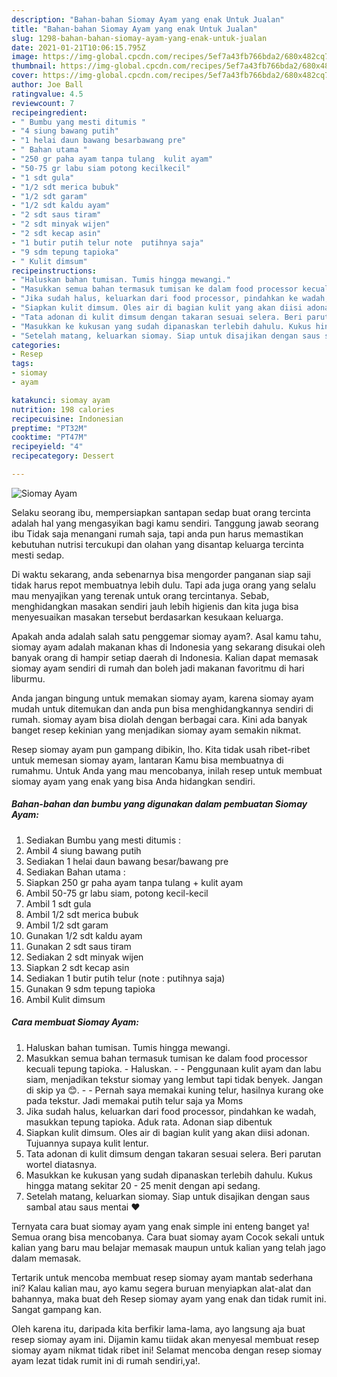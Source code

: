```yaml
---
description: "Bahan-bahan Siomay Ayam yang enak Untuk Jualan"
title: "Bahan-bahan Siomay Ayam yang enak Untuk Jualan"
slug: 1298-bahan-bahan-siomay-ayam-yang-enak-untuk-jualan
date: 2021-01-21T10:06:15.795Z
image: https://img-global.cpcdn.com/recipes/5ef7a43fb766bda2/680x482cq70/siomay-ayam-foto-resep-utama.jpg
thumbnail: https://img-global.cpcdn.com/recipes/5ef7a43fb766bda2/680x482cq70/siomay-ayam-foto-resep-utama.jpg
cover: https://img-global.cpcdn.com/recipes/5ef7a43fb766bda2/680x482cq70/siomay-ayam-foto-resep-utama.jpg
author: Joe Ball
ratingvalue: 4.5
reviewcount: 7
recipeingredient:
- " Bumbu yang mesti ditumis "
- "4 siung bawang putih"
- "1 helai daun bawang besarbawang pre"
- " Bahan utama "
- "250 gr paha ayam tanpa tulang  kulit ayam"
- "50-75 gr labu siam potong kecilkecil"
- "1 sdt gula"
- "1/2 sdt merica bubuk"
- "1/2 sdt garam"
- "1/2 sdt kaldu ayam"
- "2 sdt saus tiram"
- "2 sdt minyak wijen"
- "2 sdt kecap asin"
- "1 butir putih telur note  putihnya saja"
- "9 sdm tepung tapioka"
- " Kulit dimsum"
recipeinstructions:
- "Haluskan bahan tumisan. Tumis hingga mewangi."
- "Masukkan semua bahan termasuk tumisan ke dalam food processor kecuali tepung tapioka.  Haluskan.  Penggunaan kulit ayam dan labu siam, menjadikan tekstur siomay yang lembut tapi tidak benyek. Jangan di skip ya 😊.  Pernah saya memakai kuning telur, hasilnya kurang oke pada tekstur. Jadi memakai putih telur saja ya Moms"
- "Jika sudah halus, keluarkan dari food processor, pindahkan ke wadah, masukkan tepung tapioka. Aduk rata. Adonan siap dibentuk"
- "Siapkan kulit dimsum. Oles air di bagian kulit yang akan diisi adonan. Tujuannya supaya kulit lentur."
- "Tata adonan di kulit dimsum dengan takaran sesuai selera. Beri parutan wortel diatasnya."
- "Masukkan ke kukusan yang sudah dipanaskan terlebih dahulu. Kukus hingga matang sekitar 20 - 25 menit dengan api sedang."
- "Setelah matang, keluarkan siomay. Siap untuk disajikan dengan saus sambal atau saus mentai ❤️"
categories:
- Resep
tags:
- siomay
- ayam

katakunci: siomay ayam 
nutrition: 198 calories
recipecuisine: Indonesian
preptime: "PT32M"
cooktime: "PT47M"
recipeyield: "4"
recipecategory: Dessert

---
```



![Siomay Ayam](https://img-global.cpcdn.com/recipes/5ef7a43fb766bda2/680x482cq70/siomay-ayam-foto-resep-utama.jpg)

Selaku seorang ibu, mempersiapkan santapan sedap buat orang tercinta adalah hal yang mengasyikan bagi kamu sendiri. Tanggung jawab seorang ibu Tidak saja menangani rumah saja, tapi anda pun harus memastikan kebutuhan nutrisi tercukupi dan olahan yang disantap keluarga tercinta mesti sedap.

Di waktu  sekarang, anda sebenarnya bisa mengorder panganan siap saji tidak harus repot membuatnya lebih dulu. Tapi ada juga orang yang selalu mau menyajikan yang terenak untuk orang tercintanya. Sebab, menghidangkan masakan sendiri jauh lebih higienis dan kita juga bisa menyesuaikan masakan tersebut berdasarkan kesukaan keluarga. 



Apakah anda adalah salah satu penggemar siomay ayam?. Asal kamu tahu, siomay ayam adalah makanan khas di Indonesia yang sekarang disukai oleh banyak orang di hampir setiap daerah di Indonesia. Kalian dapat memasak siomay ayam sendiri di rumah dan boleh jadi makanan favoritmu di hari liburmu.

Anda jangan bingung untuk memakan siomay ayam, karena siomay ayam mudah untuk ditemukan dan anda pun bisa menghidangkannya sendiri di rumah. siomay ayam bisa diolah dengan berbagai cara. Kini ada banyak banget resep kekinian yang menjadikan siomay ayam semakin nikmat.

Resep siomay ayam pun gampang dibikin, lho. Kita tidak usah ribet-ribet untuk memesan siomay ayam, lantaran Kamu bisa membuatnya di rumahmu. Untuk Anda yang mau mencobanya, inilah resep untuk membuat siomay ayam yang enak yang bisa Anda hidangkan sendiri.

<!--inarticleads1-->

##### Bahan-bahan dan bumbu yang digunakan dalam pembuatan Siomay Ayam:

1. Sediakan  Bumbu yang mesti ditumis :
1. Ambil 4 siung bawang putih
1. Sediakan 1 helai daun bawang besar/bawang pre
1. Sediakan  Bahan utama :
1. Siapkan 250 gr paha ayam tanpa tulang + kulit ayam
1. Ambil 50-75 gr labu siam, potong kecil-kecil
1. Ambil 1 sdt gula
1. Ambil 1/2 sdt merica bubuk
1. Ambil 1/2 sdt garam
1. Gunakan 1/2 sdt kaldu ayam
1. Gunakan 2 sdt saus tiram
1. Sediakan 2 sdt minyak wijen
1. Siapkan 2 sdt kecap asin
1. Sediakan 1 butir putih telur (note : putihnya saja)
1. Gunakan 9 sdm tepung tapioka
1. Ambil  Kulit dimsum




<!--inarticleads2-->

##### Cara membuat Siomay Ayam:

1. Haluskan bahan tumisan. Tumis hingga mewangi.
1. Masukkan semua bahan termasuk tumisan ke dalam food processor kecuali tepung tapioka.  - Haluskan. -  - Penggunaan kulit ayam dan labu siam, menjadikan tekstur siomay yang lembut tapi tidak benyek. Jangan di skip ya 😊. -  - Pernah saya memakai kuning telur, hasilnya kurang oke pada tekstur. Jadi memakai putih telur saja ya Moms
1. Jika sudah halus, keluarkan dari food processor, pindahkan ke wadah, masukkan tepung tapioka. Aduk rata. Adonan siap dibentuk
1. Siapkan kulit dimsum. Oles air di bagian kulit yang akan diisi adonan. Tujuannya supaya kulit lentur.
1. Tata adonan di kulit dimsum dengan takaran sesuai selera. Beri parutan wortel diatasnya.
1. Masukkan ke kukusan yang sudah dipanaskan terlebih dahulu. Kukus hingga matang sekitar 20 - 25 menit dengan api sedang.
1. Setelah matang, keluarkan siomay. Siap untuk disajikan dengan saus sambal atau saus mentai ❤️




Ternyata cara buat siomay ayam yang enak simple ini enteng banget ya! Semua orang bisa mencobanya. Cara buat siomay ayam Cocok sekali untuk kalian yang baru mau belajar memasak maupun untuk kalian yang telah jago dalam memasak.

Tertarik untuk mencoba membuat resep siomay ayam mantab sederhana ini? Kalau kalian mau, ayo kamu segera buruan menyiapkan alat-alat dan bahannya, maka buat deh Resep siomay ayam yang enak dan tidak rumit ini. Sangat gampang kan. 

Oleh karena itu, daripada kita berfikir lama-lama, ayo langsung aja buat resep siomay ayam ini. Dijamin kamu tiidak akan menyesal membuat resep siomay ayam nikmat tidak ribet ini! Selamat mencoba dengan resep siomay ayam lezat tidak rumit ini di rumah sendiri,ya!.

